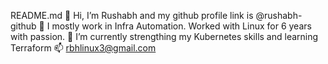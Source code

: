 README.md
👋 Hi, I’m Rushabh and my github profile link is @rushabh-github
👀 I mostly work in Infra Automation. Worked with Linux for 6 years with passion.
🌱 I’m currently strengthing my Kubernetes skills and learning Terraform
📫 rbhlinux3@gmail.com

<!---
rbhlinux/rbhlinux is a ✨ special ✨ repository because its `README.md` (this file) appears on your GitHub profile.
You can click the Preview link to take a look at your changes.
--->
